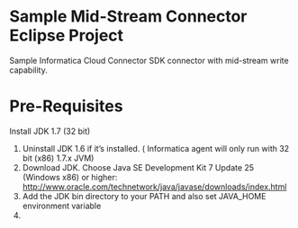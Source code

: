 Sample Mid-Stream Connector Eclipse Project
=====================

Sample Informatica Cloud Connector SDK connector with mid-stream write capability.

Pre-Requisites
=======

Install JDK 1.7 (32 bit)
1. Uninstall JDK 1.6 if it’s installed. ( Informatica agent will only run with 32 bit (x86) 1.7.x JVM)
2. Download JDK. Choose Java SE Development Kit 7 Update 25 (Windows x86) or higher: http://www.oracle.com/technetwork/java/javase/downloads/index.html
3. Add the JDK bin directory to your PATH and also set JAVA_HOME environment variable
4. 



